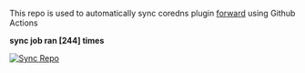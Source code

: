 This repo is used to automatically sync coredns plugin [forward](https://github.com/QZLin/forward) using Github Actions

**sync job ran [244] times**

[![Sync Repo](https://github.com/QZLin/coredns-extract/actions/workflows/sync.yaml/badge.svg)](https://github.com/QZLin/coredns-extract/actions/workflows/sync.yaml)
